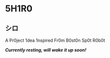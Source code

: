 # 5H1R0 
## シロ
A Pr0ject 1dea 1nspired Fr0m B0st0n Sp0t R0b0t

***Currently resting, will wake it up soon!***
